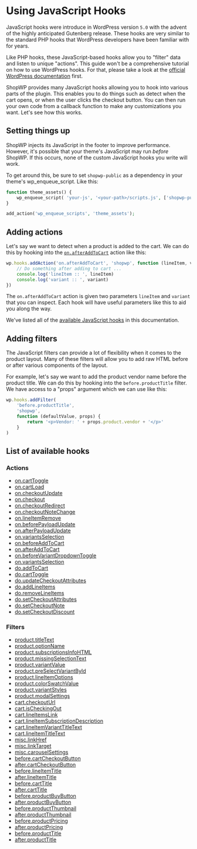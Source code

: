 # Using JavaScript Hooks

JavaScript hooks were introduce in WordPress version `5.0` with the advent of the highly anticipated Gutenberg release. These hooks are very similar to the standard PHP hooks that WordPress developers have been familiar with for years.

Like PHP hooks, these JavaScript-based hooks allow you to "filter" data and listen to unique "actions". This guide won't be a comprehensive tutorial on how to use WordPress hooks. For that, please take a look at the [official WordPress documentation](https://developer.wordpress.org/block-editor/packages/packages-hooks/) first.

ShopWP provides many JavaScript hooks allowing you to hook into various parts of the plugin. This enables you to do things such as detect when the cart opens, or when the user clicks the checkout button. You can then run your own code from a callback function to make any customizations you want. Let's see how this works.

## Setting things up

ShopWP injects its JavaScript in the footer to improve performance. However, it's possible that your theme's JavaScript may run _before_ ShopWP. If this occurs, none of the custom JavaScript hooks you write will work.

To get around this, be sure to set `shopwp-public` as a dependency in your theme's wp_enqueue_script. Like this:

```php
function theme_assets() {
	wp_enqueue_script( 'your-js', '<your-path>/scripts.js', ['shopwp-public'], '', true);
}

add_action('wp_enqueue_scripts', 'theme_assets');
```

## Adding actions

Let's say we want to detect when a product is added to the cart. We can do this by hooking into the [`on.afterAddToCart`](/javascript-actions#onafteraddtocart) action like this:

```js
wp.hooks.addAction('on.afterAddToCart', 'shopwp', function (lineItem, variant) {
	// Do something after adding to cart ...
	console.log('lineItem :: ', lineItem)
	console.log('variant :: ', variant)
})
```

The `on.afterAddToCart` action is given two parameters `lineItem` and `variant` that you can inspect. Each hook will have useful parameters like this to aid you along the way.

We've listed all of the [available JavaScript hooks](#list-of-available-hooks) in this documentation.

## Adding filters

The JavaScript filters can provide a lot of flexibility when it comes to the product layout. Many of these filters will allow you to add raw HTML before or after various components of the layout.

For example, let's say we want to add the product vendor name before the product title. We can do this by hooking into the `before.productTitle` filter. We have access to a "props" argument which we can use like this:

```js
wp.hooks.addFilter(
	'before.productTitle',
	'shopwp',
	function (defaultValue, props) {
		return '<p>Vendor: ' + props.product.vendor + '</p>'
	}
)
```

## List of available hooks

### Actions

- [on.cartToggle](/javascript-actions#oncarttoggle)
- [on.cartLoad](/javascript-actions#oncartload)
- [on.checkoutUpdate](/javascript-actions#oncheckout)
- [on.checkout](/javascript-actions#oncheckoutredirect)
- [on.checkoutRedirect](/javascript-actions#oncheckoutredirect)
- [on.checkoutNoteChange](/javascript-actions#oncheckoutnotechange)
- [on.lineItemRemove](/javascript-actions#onlineitemremove)
- [on.beforePayloadUpdate](/javascript-actions#onbeforepayloadupdate)
- [on.afterPayloadUpdate](/javascript-actions#onafterpayloadupdate)
- [on.variantsSelection](/javascript-actions#onvariantsselection)
- [on.beforeAddToCart](/javascript-actions#onbeforeaddtocart)
- [on.afterAddToCart](/javascript-actions#onafteraddtocart)
- [on.beforeVariantDropdownToggle](/javascript-actions#onbeforevariantdropdowntoggle)
- [on.variantsSelection](/javascript-actions#onvariantsselection-1)
- [do.addToCart](/javascript-actions#doaddtocart)
- [do.cartToggle](/javascript-actions#docarttoggle)
- [do.updateCheckoutAttributes](/javascript-actions#doupdatecheckoutattributes)
- [do.addLineItems](/javascript-actions#doaddlineitems)
- [do.removeLineItems](/javascript-actions#doremovelineitems)
- [do.setCheckoutAttributes](/javascript-actions#dosetcheckoutattributes)
- [do.setCheckoutNote](/javascript-actions#dosetcheckoutnote)
- [do.setCheckoutDiscount](/javascript-actions#dosetcheckoutdiscount)

### Filters

- [product.titleText](/javascript-filters#producttitletext)
- [product.optionName](/javascript-filters#productoptionname)
- [product.subscriptionsInfoHTML](/javascript-filters#productsubscriptionsinfohtml)
- [product.missingSelectionText](/javascript-filters#productmissingselectiontext)
- [product.variantValue](/javascript-filters#productvariantvalue)
- [product.preSelectVariantById](/javascript-filters#productpreselectvariantbyid)
- [product.lineItemOptions](/javascript-filters#productlineitemoptions)
- [product.colorSwatchValue](/javascript-filters#productcolorswatchvalue)
- [product.variantStyles](/javascript-filters#productvariantstyles)
- [product.modalSettings](/javascript-filters#productmodalsettings)
- [cart.checkoutUrl](/javascript-filters#cartcheckouturl)
- [cart.isCheckingOut](/javascript-filters#cartischeckingout)
- [cart.lineItemsLink](/javascript-filters#cartlineitemslink)
- [cart.lineItemSubscriptionDescription](/javascript-filters#cartlineitemsubscriptiondescription)
- [cart.lineItemVariantTitleText](/javascript-filters#cartlineitemvarianttitletext)
- [cart.lineItemTitleText](/javascript-filters#cartlineitemtitletext)
- [misc.linkHref](/javascript-filters#misclinkhref)
- [misc.linkTarget](/javascript-filters#misclinktarget)
- [misc.carouselSettings](/javascript-filters#misccarouselsettings)
- [before.cartCheckoutButton](/javascript-filters#beforecartcheckoutbutton)
- [after.cartCheckoutButton](/javascript-filters#aftercartcheckoutbutton)
- [before.lineItemTitle](/javascript-filters#beforelineitemtitle)
- [after.lineItemTitle](/javascript-filters#afterlineitemtitle)
- [before.cartTitle](/javascript-filters#beforecarttitle)
- [after.cartTitle](/javascript-filters#aftercarttitle)
- [before.productBuyButton](/javascript-filters#beforeproductbuybutton)
- [after.productBuyButton](/javascript-filters#afterproductbuybutton)
- [before.productThumbnail](/javascript-filters#beforeproductthumbnail)
- [after.productThumbnail](/javascript-filters#afterproductthumbnail)
- [before.productPricing](/javascript-filters#beforeproductpricing)
- [after.productPricing](/javascript-filters#afterproductpricing)
- [before.productTitle](/javascript-filters#beforeproducttitle)
- [after.productTitle](/javascript-filters#afterproducttitle)

